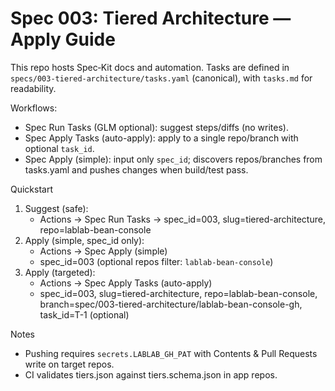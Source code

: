 # Spec 003: Tiered Architecture — Apply Guide

This repo hosts Spec‑Kit docs and automation. Tasks are defined in `specs/003-tiered-architecture/tasks.yaml` (canonical), with `tasks.md` for readability.

Workflows:
- Spec Run Tasks (GLM optional): suggest steps/diffs (no writes).
- Spec Apply Tasks (auto-apply): apply to a single repo/branch with optional `task_id`.
- Spec Apply (simple): input only `spec_id`; discovers repos/branches from tasks.yaml and pushes changes when build/test pass.

Quickstart
1) Suggest (safe):
   - Actions → Spec Run Tasks → spec_id=003, slug=tiered-architecture, repo=lablab-bean-console
2) Apply (simple, spec_id only):
   - Actions → Spec Apply (simple)
   - spec_id=003 (optional repos filter: `lablab-bean-console`)
3) Apply (targeted):
   - Actions → Spec Apply Tasks (auto-apply)
   - spec_id=003, slug=tiered-architecture, repo=lablab-bean-console, branch=spec/003-tiered-architecture/lablab-bean-console-gh, task_id=T-1 (optional)

Notes
- Pushing requires `secrets.LABLAB_GH_PAT` with Contents & Pull Requests write on target repos.
- CI validates tiers.json against tiers.schema.json in app repos.
